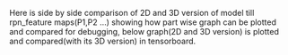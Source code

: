 Here is side by side comparison of 2D and 3D version of model till rpn_feature maps(P1,P2 …) showing how part wise graph can be plotted and compared for debugging, below graph(2D and 3D version) is plotted and compared(with its 3D version) in tensorboard.
